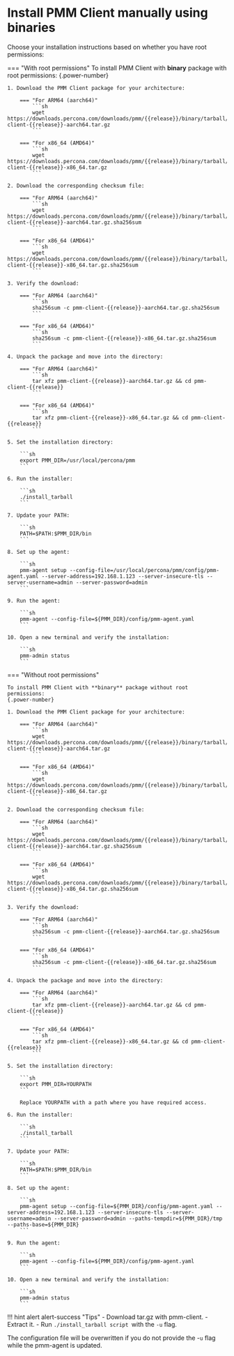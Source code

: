 # Install PMM Client manually using binaries

Choose your installation instructions based on whether you have root permissions:

=== "With root permissions"
    To install PMM Client with **binary** package with root permissions:
    {.power-number}

    1. Download the PMM Client package for your architecture:

        === "For ARM64 (aarch64)"
            ```sh 
            wget https://downloads.percona.com/downloads/pmm/{{release}}/binary/tarball/pmm-client-{{release}}-aarch64.tar.gz
            ```

        === "For x86_64 (AMD64)"
            ```sh
            wget https://downloads.percona.com/downloads/pmm/{{release}}/binary/tarball/pmm-client-{{release}}-x86_64.tar.gz
            ```

    2. Download the corresponding checksum file:

        === "For ARM64 (aarch64)"
            ```sh
            wget https://downloads.percona.com/downloads/pmm/{{release}}/binary/tarball/pmm-client-{{release}}-aarch64.tar.gz.sha256sum
            ```

        === "For x86_64 (AMD64)"
            ```sh
            wget https://downloads.percona.com/downloads/pmm/{{release}}/binary/tarball/pmm-client-{{release}}-x86_64.tar.gz.sha256sum
            ```

    3. Verify the download:

        === "For ARM64 (aarch64)"
            ```sh
            sha256sum -c pmm-client-{{release}}-aarch64.tar.gz.sha256sum
            ```

        === "For x86_64 (AMD64)"
            ```sh
            sha256sum -c pmm-client-{{release}}-x86_64.tar.gz.sha256sum
            ```

    4. Unpack the package and move into the directory:

        === "For ARM64 (aarch64)"
            ```sh
            tar xfz pmm-client-{{release}}-aarch64.tar.gz && cd pmm-client-{{release}}
            ```

        === "For x86_64 (AMD64)"
            ```sh
            tar xfz pmm-client-{{release}}-x86_64.tar.gz && cd pmm-client-{{release}}
            ```

    5. Set the installation directory:

        ```sh
        export PMM_DIR=/usr/local/percona/pmm
        ```

    6. Run the installer:

        ```sh
        ./install_tarball
        ```

    7. Update your PATH:

        ```sh
        PATH=$PATH:$PMM_DIR/bin
        ```

    8. Set up the agent:

        ```sh
        pmm-agent setup --config-file=/usr/local/percona/pmm/config/pmm-agent.yaml --server-address=192.168.1.123 --server-insecure-tls --server-username=admin --server-password=admin
        ```

    9. Run the agent:

        ```sh
        pmm-agent --config-file=${PMM_DIR}/config/pmm-agent.yaml
        ```

    10. Open a new terminal and verify the installation:

        ```sh
        pmm-admin status
        ```

=== "Without root permissions"

    To install PMM Client with **binary** package without root permissions:
    {.power-number}

    1. Download the PMM Client package for your architecture:

        === "For ARM64 (aarch64)"
            ```sh
            wget https://downloads.percona.com/downloads/pmm/{{release}}/binary/tarball/pmm-client-{{release}}-aarch64.tar.gz
            ```

        === "For x86_64 (AMD64)"
            ```sh
            wget https://downloads.percona.com/downloads/pmm/{{release}}/binary/tarball/pmm-client-{{release}}-x86_64.tar.gz
            ```

    2. Download the corresponding checksum file:

        === "For ARM64 (aarch64)"
            ```sh
            wget https://downloads.percona.com/downloads/pmm/{{release}}/binary/tarball/pmm-client-{{release}}-aarch64.tar.gz.sha256sum
            ```

        === "For x86_64 (AMD64)"
            ```sh
            wget https://downloads.percona.com/downloads/pmm/{{release}}/binary/tarball/pmm-client-{{release}}-x86_64.tar.gz.sha256sum
            ```

    3. Verify the download:

        === "For ARM64 (aarch64)"
            ```sh
            sha256sum -c pmm-client-{{release}}-aarch64.tar.gz.sha256sum
            ```

        === "For x86_64 (AMD64)"
            ```sh
            sha256sum -c pmm-client-{{release}}-x86_64.tar.gz.sha256sum
            ```

    4. Unpack the package and move into the directory:

        === "For ARM64 (aarch64)"
            ```sh
            tar xfz pmm-client-{{release}}-aarch64.tar.gz && cd pmm-client-{{release}}
            ```

        === "For x86_64 (AMD64)"
            ```sh
            tar xfz pmm-client-{{release}}-x86_64.tar.gz && cd pmm-client-{{release}}
            ```

    5. Set the installation directory:

        ```sh
        export PMM_DIR=YOURPATH
        ```

        Replace YOURPATH with a path where you have required access.

    6. Run the installer:

        ```sh
        ./install_tarball
        ```

    7. Update your PATH:

        ```sh
        PATH=$PATH:$PMM_DIR/bin
        ```

    8. Set up the agent:

        ```sh
        pmm-agent setup --config-file=${PMM_DIR}/config/pmm-agent.yaml --server-address=192.168.1.123 --server-insecure-tls --server-username=admin --server-password=admin --paths-tempdir=${PMM_DIR}/tmp --paths-base=${PMM_DIR}
        ```

    9. Run the agent:

        ```sh
        pmm-agent --config-file=${PMM_DIR}/config/pmm-agent.yaml
        ```

    10. Open a new terminal and verify the installation:

        ```sh
        pmm-admin status
        ```
        
!!! hint alert alert-success "Tips"
    - Download tar.gz with pmm-client.
    - Extract it.
    - Run `./install_tarball script `with the `-u` flag.

The configuration file will be overwritten if you do not provide the -`u` flag while the pmm-agent is updated.
